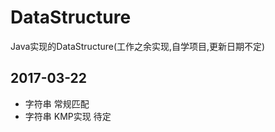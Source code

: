 # DataStructure
Java实现的DataStructure(工作之余实现,自学项目,更新日期不定)

## 2017-03-22 
  * 字符串 常规匹配
  * 字符串 KMP实现 待定
